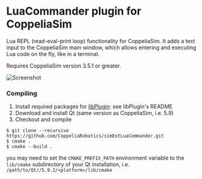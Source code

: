 # LuaCommander plugin for CoppeliaSim

Lua REPL (read-eval-print loop) functionality for CoppeliaSim. It adds a text input to the CoppeliaSim main window, which allows entering and executing Lua code on the fly, like in a terminal.

Requires CoppeliaSim version 3.5.1 or greater.

![Screenshot](LuaCommander.gif)

### Compiling

1. Install required packages for [libPlugin](https://github.com/CoppeliaRobotics/libPlugin): see libPlugin's README
2. Download and install Qt (same version as CoppeliaSim, i.e. 5.9)
3. Checkout and compile
```
$ git clone --recursive https://github.com/CoppeliaRobotics/simExtLuaCommander.git
$ cmake .
$ cmake --build .
```
you may need to set the `CMAKE_PREFIX_PATH` environment variable to the `lib/cmake` subdirectory of your Qt installation, i.e. `/path/to/Qt//5.9.2/<platform>/lib/cmake`
